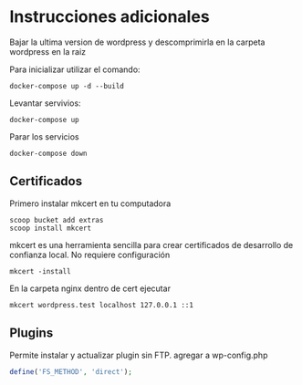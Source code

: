 # Instrucciones adicionales

Bajar la ultima version de wordpress y descomprimirla en la carpeta wordpress en la raiz

Para inicializar utilizar el comando:

```
docker-compose up -d --build
```

Levantar servivios:

```
docker-compose up
```

Parar los servicios

```
docker-compose down
```

## Certificados

Primero instalar mkcert en tu computadora

```
scoop bucket add extras
scoop install mkcert
```

mkcert es una herramienta sencilla para crear certificados de desarrollo de confianza local. No requiere configuración

```
mkcert -install
```

En la carpeta nginx dentro de cert ejecutar

```
mkcert wordpress.test localhost 127.0.0.1 ::1
```

## Plugins

Permite instalar y actualizar plugin sin FTP. agregar a wp-config.php

```php
define('FS_METHOD', 'direct');
```
